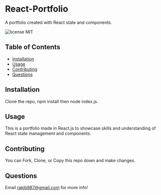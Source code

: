 # React-Portfolio
A portfolio created with React state and components.

![license MIT](https://img.shields.io/badge/license-MIT-blue.svg)

<!-- ![Screenshot of Application](https://raw.githubusercontent.com/strawhat19/Fitness-Tracker/main/public/screenshot.JPG) -->

## **Table of Contents**
* [Installation](#installation)
* [Usage](#usage)
* [Contributing](#contributing)
* [Questions](#questions)

## Installation
Clone the repo, npm install then node index.js.

## Usage
This is a portfolio made in React.js to showcase skills and understanding of React state management and components.

## Contributing
You can Fork, Clone, or Copy this repo down and make changes.

## Questions
Email rakib987@gmail.com for more info!